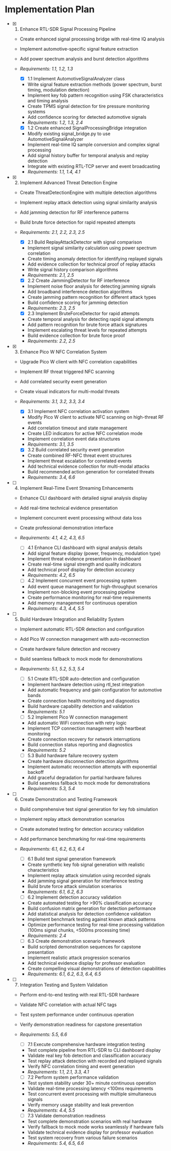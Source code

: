 # Implementation Plan

- [x] 1. Enhance RTL-SDR Signal Processing Pipeline

  - Create enhanced signal processing bridge with real-time IQ analysis
  - Implement automotive-specific signal feature extraction
  - Add power spectrum analysis and burst detection algorithms
  - _Requirements: 1.1, 1.2, 1.3_

    - [x] 1.1 Implement AutomotiveSignalAnalyzer class

    - Write signal feature extraction methods (power spectrum, burst timing, modulation detection)
    - Implement key fob pattern recognition using FSK characteristics and timing analysis
    - Create TPMS signal detection for tire pressure monitoring systems
    - Add confidence scoring for detected automotive signals
    - _Requirements: 1.2, 1.3, 2.4_

    - [x] 1.2 Create enhanced SignalProcessingBridge integration

    - Modify existing signal_bridge.py to use AutomotiveSignalAnalyzer
    - Implement real-time IQ sample conversion and complex signal processing
    - Add signal history buffer for temporal analysis and replay detection
    - Integrate with existing RTL-TCP server and event broadcasting
    - _Requirements: 1.1, 1.4, 4.1_

- [x] 2. Implement Advanced Threat Detection Engine


  - Create ThreatDetectionEngine with multiple detection algorithms
  - Implement replay attack detection using signal similarity analysis
  - Add jamming detection for RF interference patterns
  - Build brute force detection for rapid repeated attempts
  - _Requirements: 2.1, 2.2, 2.3, 2.5_

    - [x] 2.1 Build ReplayAttackDetector with signal comparison

    - Implement signal similarity calculation using power spectrum correlation
    - Create timing anomaly detection for identifying replayed signals
    - Add evidence collection for technical proof of replay attacks
    - Write signal history comparison algorithms
    - _Requirements: 2.1, 2.5_

    - [x] 2.2 Create JammingDetector for RF interference

    - Implement noise floor analysis for detecting jamming signals
    - Add broadband interference detection algorithms
    - Create jamming pattern recognition for different attack types
    - Build confidence scoring for jamming detection
    - _Requirements: 2.3, 2.5_

    - [x] 2.3 Implement BruteForceDetector for rapid attempts

    - Create temporal analysis for detecting rapid signal attempts
    - Add pattern recognition for brute force attack signatures
    - Implement escalating threat levels for repeated attempts
    - Build evidence collection for brute force proof
    - _Requirements: 2.2, 2.5_

- [X] 3. Enhance Pico W NFC Correlation System

  - Upgrade Pico W client with NFC correlation capabilities
  - Implement RF threat triggered NFC scanning
  - Add correlated security event generation
  - Create visual indicators for multi-modal threats
  - _Requirements: 3.1, 3.2, 3.3, 3.4_

    - [x] 3.1 Implement NFC correlation activation system
    - Modify Pico W client to activate NFC scanning on high-threat RF events
    - Add correlation timeout and state management
    - Create LED indicators for active NFC correlation mode
    - Implement correlation event data structures
    - _Requirements: 3.1, 3.5_

    - [x] 3.2 Build correlated security event generation
    - Create combined RF-NFC threat event structures
    - Implement threat escalation for correlated events
    - Add technical evidence collection for multi-modal attacks
    - Build recommended action generation for correlated threats
    - _Requirements: 3.4, 6.6_

- [ ] 4. Implement Real-Time Event Streaming Enhancements

  - Enhance CLI dashboard with detailed signal analysis display
  - Add real-time technical evidence presentation
  - Implement concurrent event processing without data loss
  - Create professional demonstration interface
  - _Requirements: 4.1, 4.2, 4.3, 6.5_

    - [ ] 4.1 Enhance CLI dashboard with signal analysis details
    - Add signal feature display (power, frequency, modulation type)
    - Implement threat evidence presentation in dashboard
    - Create real-time signal strength and quality indicators
    - Add technical proof display for detection accuracy
    - _Requirements: 4.2, 6.5_

    - [ ] 4.2 Implement concurrent event processing system
    - Add event queue management for high-throughput scenarios
    - Implement non-blocking event processing pipeline
    - Create performance monitoring for real-time requirements
    - Add memory management for continuous operation
    - _Requirements: 4.3, 4.4, 5.5_

- [ ] 5. Build Hardware Integration and Reliability System

  - Implement automatic RTL-SDR detection and configuration
  - Add Pico W connection management with auto-reconnection
  - Create hardware failure detection and recovery
  - Build seamless fallback to mock mode for demonstrations
  - _Requirements: 5.1, 5.2, 5.3, 5.4_

    - [ ] 5.1 Create RTL-SDR auto-detection and configuration
    - Implement hardware detection using rtl_test integration
    - Add automatic frequency and gain configuration for automotive bands
    - Create connection health monitoring and diagnostics
    - Build hardware capability detection and validation
    - _Requirements: 5.1_

    - [ ] 5.2 Implement Pico W connection management
    - Add automatic WiFi connection with retry logic
    - Implement TCP connection management with heartbeat monitoring
    - Create connection recovery for network interruptions
    - Build connection status reporting and diagnostics
    - _Requirements: 5.2_

    - [ ] 5.3 Build hardware failure recovery system
    - Create hardware disconnection detection algorithms
    - Implement automatic reconnection attempts with exponential backoff
    - Add graceful degradation for partial hardware failures
    - Build seamless fallback to mock mode for demonstrations
    - _Requirements: 5.3, 5.4_

- [ ] 6. Create Demonstration and Testing Framework

  - Build comprehensive test signal generation for key fob simulation
  - Implement replay attack demonstration scenarios
  - Create automated testing for detection accuracy validation
  - Add performance benchmarking for real-time requirements
  - _Requirements: 6.1, 6.2, 6.3, 6.4_

    - [ ] 6.1 Build test signal generation framework
    - Create synthetic key fob signal generation with realistic characteristics
    - Implement replay attack simulation using recorded signals
    - Add jamming signal generation for interference testing
    - Build brute force attack simulation scenarios
    - _Requirements: 6.1, 6.2, 6.3_

    - [ ] 6.2 Implement detection accuracy validation
    - Create automated testing for >90% classification accuracy
    - Build confusion matrix generation for detection performance
    - Add statistical analysis for detection confidence validation
    - Implement benchmark testing against known attack patterns
    - Optimize performance testing for real-time processing validation (100ms signal chunks, <500ms processing time)
    - _Requirements: 2.4_

    - [ ] 6.3 Create demonstration scenario framework
    - Build scripted demonstration sequences for capstone presentation
    - Implement realistic attack progression scenarios
    - Add technical evidence display for professor evaluation
    - Create compelling visual demonstrations of detection capabilities
    - _Requirements: 6.1, 6.2, 6.3, 6.4, 6.5_

- [ ] 7. Integration Testing and System Validation

  - Perform end-to-end testing with real RTL-SDR hardware
  - Validate NFC correlation with actual NFC tags
  - Test system performance under continuous operation
  - Verify demonstration readiness for capstone presentation
  - _Requirements: 5.5, 6.6_

    - [ ] 7.1 Execute comprehensive hardware integration testing
    - Test complete pipeline from RTL-SDR to CLI dashboard display
    - Validate real key fob detection and classification accuracy
    - Test replay attack detection with recorded and replayed signals
    - Verify NFC correlation timing and event generation
    - _Requirements: 1.1, 2.1, 3.3, 4.1_

    - [ ] 7.2 Perform system performance validation
    - Test system stability under 30+ minute continuous operation
    - Validate real-time processing latency <100ms requirements
    - Test concurrent event processing with multiple simultaneous signals
    - Verify memory usage stability and leak prevention
    - _Requirements: 4.4, 5.5_

    - [ ] 7.3 Validate demonstration readiness
    - Test complete demonstration scenarios with real hardware
    - Verify fallback to mock mode works seamlessly if hardware fails
    - Validate technical evidence display for professor evaluation
    - Test system recovery from various failure scenarios
    - _Requirements: 5.4, 6.5, 6.6_
